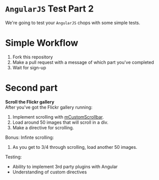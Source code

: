 `AngularJS` Test Part 2
============

We're going to test your `AngularJS` chops with some simple tests. 

Simple Workflow
===============

1. Fork this repository
2. Make a pull request with a message of which part you've completed
3. Wait for sign-up 

Second part
=================

**Scroll the Flickr gallery**  
After you've got the Flickr gallery running:  
1. Implement scrolling with [mCustomScrollbar](http://manos.malihu.gr/jquery-custom-content-scroller/).   
2. Load around 50 images that will scroll in a div.  
3. Make a directive for scrolling. 

Bonus: 
Infinte scrolling:  
1. As you get to 3/4 through scrolling, load another 50 images.

Testing: 
* Ability to implement 3rd party plugins with Angular
* Understanding of custom directives
